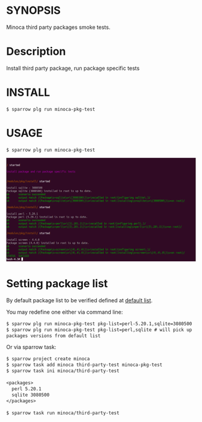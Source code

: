 # SYNOPSIS

Minoca third party packages smoke tests.

# Description

Install third party package, run package specific tests

# INSTALL

    $ sparrow plg run minoca-pkg-test

# USAGE

    $ sparrow plg run minoca-pkg-test


![minoca-pkg-test screen shot](https://raw.githubusercontent.com/melezhik/minoca-pkg-test/master/minoca-pkg-test.png)

# Setting package list

By default package list to be verified defined at [default list](https://github.com/melezhik/minoca-pkg-test/blob/master/suite.ini).

You may redefine one either via command line:

    $ sparrow plg run minoca-pkg-test pkg-list=perl-5.20.1,sqlite=3080500
    $ sparrow plg run minoca-pkg-test pkg-list=perl,sqlite # will pick up packages versions from default list

Or via sparrow task:


    $ sparrow project create minoca
    $ sparrow task add minoca third-party-test minoca-pkg-test
    $ sparrow task ini minoca/third-party-test

    <packages>
      perl 5.20.1
      sqlite 3080500  
    </packages>
    
    $ sparrow task run minoca/third-party-test


  


